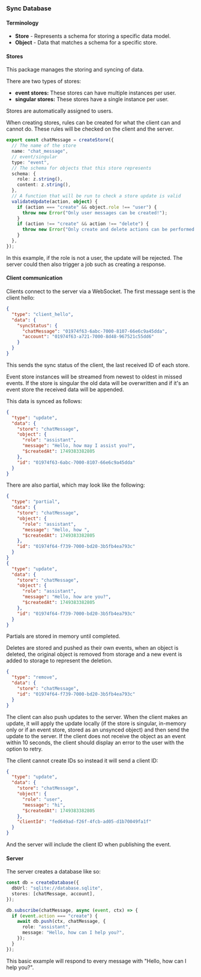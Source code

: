 ### Sync Database

#### Terminology

- **Store** - Represents a schema for storing a specific data model.
- **Object** - Data that matches a schema for a specific store.

#### Stores

This package manages the storing and syncing of data.

There are two types of stores:

- **event stores:** These stores can have multiple instances per user.
- **singular stores:** These stores have a single instance per user.

Stores are automatically assigned to users.

When creating stores, rules can be created for what the client can and cannot do. These rules will be checked on the client and the server.

```ts
export const chatMessage = createStore({
  // The name of the store
  name: "chat_message",
  // event/singular
  type: "event",
  // The schema for objects that this store represents
  schema: {
    role: z.string(),
    content: z.string(),
  },
  // A function that will be run to check a store update is valid
  validateUpdate(action, object) {
    if (action === "create" && object.role !== "user") {
      throw new Error("Only user messages can be created!");
    }
    if (action !== "create" && action !== "delete") {
      throw new Error("Only create and delete actions can be performed.");
    }
  },
});
```

In this example, if the role is not a user, the update will be rejected. The server could then also trigger a job such as creating a response.

#### Client communication

Clients connect to the server via a WebSocket. The first message sent is the client hello:

```json
{
  "type": "client_hello",
  "data": {
    "syncStatus": {
      "chatMessage": "01974f63-6abc-7000-8107-66e6c9a45dda",
      "account": "01974f63-a721-7000-8d48-967521c55dd6"
    }
  }
}
```

This sends the sync status of the client, the last received ID of each store.

Event store instances will be streamed from newest to oldest in missed events. If the store is singular the old data will be overwritten and if it's an event store the received data will be appended.

This data is synced as follows:

```json
{
  "type": "update",
  "data": {
    "store": "chatMessage",
    "object": {
      "role": "assistant",
      "message": "Hello, how may I assist you?",
      "$createdAt": 1749383382805
    },
    "id": "01974f63-6abc-7000-8107-66e6c9a45dda"
  }
}
```

There are also partial, which may look like the following:

```json
{
  "type": "partial",
  "data": {
    "store": "chatMessage",
    "object": {
      "role": "assistant",
      "message": "Hello, how ",
      "$createdAt": 1749383382805
    },
    "id": "01974f64-f739-7000-bd20-3b5fb4ea793c"
  }
}
{
  "type": "update",
  "data": {
    "store": "chatMessage",
    "object": {
      "role": "assistant",
      "message": "Hello, how are you?",
      "$createdAt": 1749383382805
    },
    "id": "01974f64-f739-7000-bd20-3b5fb4ea793c"
  }
}
```

Partials are stored in memory until completed.

Deletes are stored and pushed as their own events, when an object is deleted, the original object is removed from storage and a new event is added to storage to represent the deletion.

```json
{
  "type": "remove",
  "data": {
    "store": "chatMessage",
    "id": "01974f64-f739-7000-bd20-3b5fb4ea793c"
  }
}
```

The client can also push updates to the server. When the client makes an update, it will apply the update locally (if the store is singular, in-memory only or if an event store, stored as an unsynced object) and then send the update to the server. If the client does not receive the object as an event within 10 seconds, the client should display an error to the user with the option to retry.

The client cannot create IDs so instead it will send a client ID:

```json
{
  "type": "update",
  "data": {
    "store": "chatMessage",
    "object": {
      "role": "user",
      "message": "hi",
      "$createdAt": 1749383382805
    },
    "clientId": "fed649ad-f26f-4fcb-ad05-d1b70049fa1f"
  }
}
```

And the server will include the client ID when publishing the event.

#### Server

The server creates a database like so:

```ts
const db = createDatabase({
  dbUrl: "sqlite://database.sqlite",
  stores: [chatMessage, account],
});

db.subscribe(chatMessage, async (event, ctx) => {
  if (event.action === "create") {
    await db.push(ctx, chatMessage, {
      role: "assistant",
      message: "Hello, how can I help you?",
    });
  }
});
```

This basic example will respond to every message with "Hello, how can I help you?".
